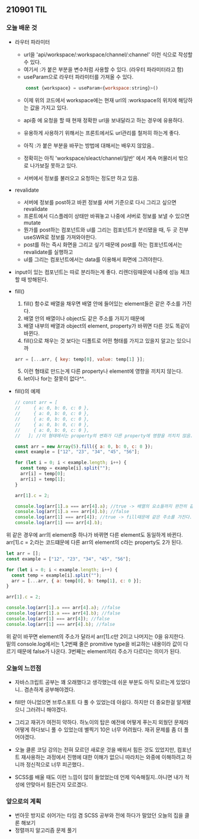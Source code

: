 ## 210901 TIL

### 오늘 배운 것

- 라우터 파라미터

  - url을 'api/workspace/:workspace/channel/:channel' 이런 식으로 작성할 수 있다.
  - 여기서 :가 붙은 부분을 변수처럼 사용할 수 있다. (라우터 파라미터라고 함)
  - useParam으로 라우터 파라미터를 가져올 수 있다.

  ```javascript
      const {workspace} = useParam<{workspace:string}>()
  ```

  - 이제 위의 코드에서 workspace에는 현재 url의 :workspace의 위치에 해당하는 값을 가지고 있다.
  - api중 에 요청을 할 때 현재 정확한 url을 보내달라고 하는 경우에 유용하다.
  - 유용하게 사용하기 위해서는 프론트에서도 url관리를 철저히 하는게 좋다.

  - 아직 :가 붙은 부분을 바꾸는 방법에 대해서는 배우지 않았음..
  - 정확히는 아직 'workspace/sleact/channel/일반' 에서 계속 머물러서 밖으로 나가보질 못하고 있다.
  - 서버에서 정보를 불러오고 요청하는 정도만 하고 있음.

- revalidate

  - 서버에 정보를 post하고 바뀐 정보를 서버 기준으로 다시 그리고 싶으면 revalidate
  - 프론트에서 디스플레이 상태만 바꿔놓고 나중에 서버로 정보를 보낼 수 있으면 mutate
  - 뭔가를 post하는 컴포넌트와 ul를 그리는 컴포넌트가 분리됐을 때, 두 곳 전부 useSWR로 정보를 가져와야한다.
  - post를 하는 즉시 화면을 그리고 싶기 때문에 post를 하는 컴포넌트에서는 revalidate를 실행하고
  - ul를 그리는 컴포넌트에서는 data를 이용해서 화면에 그려야한다.

- input이 있는 컴포넌트는 따로 분리하는게 좋다. 리렌더링때문에 나중에 성능 체크할 때 방해된다.

- fill()

  1. fill() 함수로 배열을 채우면 배열 안에 들어있는 element들은 같은 주소를 가진다.
  2. 배열 안의 배열이나 object도 같은 주소를 가지기 때문에
  3. 배열 내부의 배열과 object의 element, property가 바뀌면 다른 것도 똑같이 바뀐다.
  4. fill()으로 채우는 것 보다는 디폴트로 어떤 형태를 가지고 있을지 알고는 있으니까

  ```javascript
  arr = [...arr, { key: temp[0], value: temp[1] }];
  ```

  5. 이런 형태로 만드는게 다른 property나 element에 영향을 끼치지 않는다.
  6. let이나 for는 잘못이 없다^^..

- fill()의 예제

  ```javascript
  // const arr = [
  //     { a: 0, b: 0, c: 0 },
  //     { a: 0, b: 0, c: 0 },
  //     { a: 0, b: 0, c: 0 },
  //     { a: 0, b: 0, c: 0 },
  //     { a: 0, b: 0, c: 0 },
  //   ]; //이 형태에서는 property의 변화가 다른 property에 영향을 끼치치 않음.

  const arr = new Array(5).fill({ a: 0, b: 0, c: 0 });
  const example = ["12", "23", "34", "45", "56"];

  for (let i = 0; i < example.length; i++) {
    const temp = example[i].split("");
    arr[i] = temp[0];
    arr[i] = temp[1];
  }

  arr[1].c = 2;

  console.log(arr[1].a === arr[4].a); //true -> 배열의 요소들까지 완전히 같은건 아니고 요소들은 primitive type이라서 값이 같아서 같다.
  console.log(arr[1].a === arr[4].b); //false
  console.log(arr[1] === arr[4]); //true -> fill때문에 같은 주소를 가진다.
  console.log(arr[1] === arr[4].b);
  ```

<p>위 같은 경우에 arr의 element중 하나가 바뀌면 다른 element도 동일하게 바뀐다.<br/>arr[1].c = 2;라는 코드떄문에 다른 arr의 element의 c라는 property도 2가 된다.
</p>

```javascript
let arr = [];
const example = ["12", "23", "34", "45", "56"];

for (let i = 0; i < example.length; i++) {
  const temp = example[i].split("");
  arr = [...arr, { a: temp[0], b: temp[1], c: 0 }];
}

arr[1].c = 2;

console.log(arr[1].a === arr[4].a); //false
console.log(arr[1].a === arr[4].b); //false
console.log(arr[1] === arr[4]); //false
console.log(arr[1] === arr[4].b); //false
```

  <p>위 같이 바꾸면 element의 주소가 달라서 arr[1].c만 2이고 나머지는 0을 유지한다.<br/>밑의 console.log에서는 1,2번째 줄은 promitive type을 비교하는 내용이라 값이 다르기 때문에 false가 나온다. 3번째는 element끼리 주소가 다르다는 의미가 된다.</p>

### 오늘의 느낀점

- 자바스크립트 공부는 꽤 오래했다고 생각했는데 쉬운 부분도 아직 모르는게 있었다니..
  겸손하게 공부해야겠다.
- fill만 아니었으면 브루스포트 다 풀 수 있었는데 아쉽다. 하지만 더 중요한걸 알게됐으니 그러려니 해야겠다.
- 그리고 재귀가 여전히 약하다. 하노이의 탑은 예전에 어떻게 푸는지 외웠던 문제라 어떻게 하다보니 풀 수 있었는데 별찍기 10은 너무 어려웠다. 재귀 문제를 좀 더 풀어야겠다.

- 오늘 클론 코딩 강의는 전혀 모르던 새로운 것을 배워서 힘든 것도 있었지만, 컴포넌트 재사용하는 과정에서 진행에 대한 이해가 없으니 따라치는 와중에 이해하려고 하니까 정신적으로 너무 피곤했다..
- SCSS를 배울 때도 이런 느낌이 많이 들었었는데 언제 익숙해질지..아니면 내가 적성에 안맞아서 힘든건지 모르겠다.

### 앞으로의 계획

- 번아웃 방지로 쉬어가는 타임 겸 SCSS 공부와 전에 하다가 말았던 오늘의 집을 클론 해보기
- 정렬까지 알고리즘 문제 풀기
